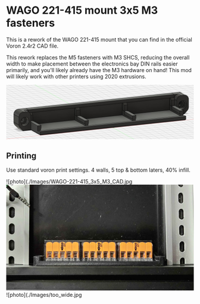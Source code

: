 # WAGO 221-415 mount 3x5 M3 fasteners

This is a rework of the WAGO 221-415 mount that you can find in the official Voron 2.4r2 CAD file.

This rework replaces the M5 fasteners with M3 SHCS, reducing the overall width to make placement between the electronics bay DIN rails easier primarily, and you'll likely already have the M3 hardware on hand! This mod will likely work with other printers using 2020 extrusions.

![CAD](./Images/WAGO-221-415_3x5_M3_CAD.jpg)

## Printing

Use standard voron print settings. 4 walls, 5 top & bottom laters, 40% infill.

![photo](./Images/WAGO-221-415_3x5_M3_CAD.jpg
![photo](./Images/WAGO_221-415_mount_3x5_M3_fasteners.jpg)
![photo](./Images/too_wide.jpg
